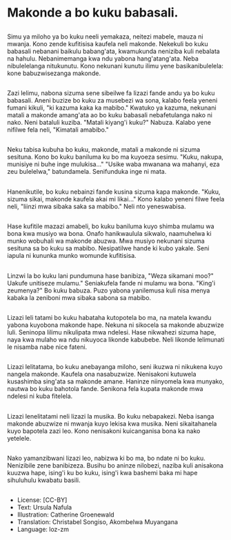 # Makonde a bo kuku babasali.

##
Simu ya miloho ya bo kuku neeli yemakaza, neitezi mabele, mauza ni mwanja. Kono zende kufitisisa kaufela neli makonde. Nekekuli bo kuku babasali nebanani baikulu babang'ata, kwamukunda neniziba kuli nebalata na hahulu. Nebanimemanga kwa ndu yabona hang'atang'ata. Neba nibulelelanga nitukunutu. Kono nekunani kunutu ilimu yene basikanibulelela: kone babuzwisezanga makonde.

##
Zazi lelimu, nabona sizuma sene sibeilwe fa lizazi fande andu ya bo kuku babasali. Aneni buzize bo kuku za musebezi wa sona, kalabo feela yeneni fumani kikuli, "ki kazuma kaka ka mabibo." Kwatuko ya kazuma, nekunani matali a makonde amang'ata ao bo kuku babasali nebafetulanga nako ni nako. Neni bataluli kuziba. "Matali kiyang'i kuku?" Nabuza. Kalabo yene nifilwe fela neli, "Kimatali amabibo."

##
Neku tabisa kubuha bo kuku, makonde, matali a makonde ni sizuma sesituna. Kono bo kuku baniluma ku bo ma kuyoeza sesimu. "Kuku, nakupa, munisiye ni buhe inge mulukisa..." "Usike waba mwanana wa mahanyi, eza zeu bulelelwa," batundamela. Senifunduka inge ni mata.

##
Hanenikutile, bo kuku nebainzi fande kusina sizuma kapa makonde. "Kuku, sizuma sikai, makonde kaufela akai mi likai..." Kono kalabo yeneni filwe feela neli, "liinzi mwa sibaka saka sa mabibo." Neli nto yeneswabisa.

##
Hase kufitile mazazi amabeli, bo kuku baniluma kuyo shimba mulamu wa bona kwa musiyo wa bona. Onafo hanikwaulula sikwalo, naamuhelwa ki munko wobuhali wa makonde abuzwa. Mwa musiyo nekunani sizuma sesituna sa bo kuku sa mabibo. Nesipatilwe hande ki kubo yakale. Seni iapula ni kununka munko womunde kufitisisa.

##
Linzwi la bo kuku lani pundumuna hase banibiza, "Weza sikamani moo?" Uakufe unitiseze mulamu." Seniakufela fande ni mulamu wa bona. "King'i zeumenya?" Bo kuku babuza. Puzo yabona yanilemusa kuli nisa menya kabaka la zeniboni mwa sibaka sabona sa mabibo.

##
Lizazi leli tatami bo kuku habataha kutopotela bo ma, na matela kwandu yabona kuyobona makonde hape. Nekuna ni sikocela sa makonde abuzwize luli. Seninopa lilimu nikulipata mwa ndelesi. Hase nikwahezi sizuma hape, naya kwa mulaho wa ndu nikuyoca likonde kabubebe. Neli likonde lelimunati le nisamba nabe nice fateni.

##
Lizazi lelitatama, bo kuku anebayanga miloho, seni ikuzwa ni nikukena kuyo nangela makonde. Kaufela ona nasabuzwize. Nenisakoni kutuwela kusashimba sing'ata sa makonde amane. Haninze niinyomela kwa munyako, nautwa bo kuku bahotola fande. Senikona fela kupata makonde mwa ndelesi ni kuba fitelela.

##
Lizazi lenelitatami neli lizazi la musika. Bo kuku nebapakezi. Neba isanga makonde abuzwize ni mwanja kuyo lekisa kwa musika. Neni sikaitahanela kuyo bapotela zazi leo. Kono nenisakoni kuicanganisa bona ka nako yetelele.

##
Nako yamanzibwani lizazi leo, nabizwa ki bo ma, bo ndate ni bo kuku. Nenizibile zene banibizeza. Busihu bo aninze nilobezi, naziba kuli anisakona kuuzwa hape, ising'i ku bo kuku, ising'i kwa bashemi baka mi hape sihuluhulu kwabatu basili.

##
* License: [CC-BY]
* Text: Ursula Nafula
* Illustration: Catherine Groenewald
* Translation: Christabel Songiso, Akombelwa Muyangana
* Language: loz-zm
